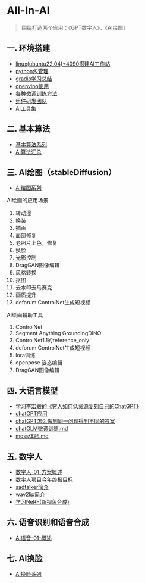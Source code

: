 # All-In-AI
> 围绕打造两个应用：《GPT数字人》，《AI绘图》

## 一. 环境搭建
- [linux(ubuntu22.04)+4090搭建AI工作站](base/linux搭建环境.md)
- [python包管理](base/python包管理.md)
- [gradio学习总结](base/gradio学习总结.md)
- [openvino使用](base/openvino使用.md)
- [各种微调训练方法](base/各种微调训练方法.md)
- [组件研发团队](base/组件研发团队.md)
- [AI工具集](https://ai-bot.cn/)

## 二. 基本算法
- [基本算法系列](基本算法/README.md)
- [AI算法汇总](基本算法/AI算法汇总.md)

## 三. AI绘图（stableDiffusion）
- [AI绘图系列](stableDiffusion/README.md)

AI绘画的应用场景
1. 转动漫
2. 换装
3. 插画
4. 面部修复
5. 老照片上色，修复
6. 换脸
7. 光影控制
8. DragGAN图像编辑
9. 风格转换
10. 抠图
11. 去水印去马赛克
12. 画质提升
13. deforum ControlNet生成短视频

AI绘画辅助工具
1. ControlNet
2. Segment Anything GroundingDINO
2. ControlNet1.1的reference_only
3. deforum ControlNet生成短视频
4. lora训练
5. openpose 姿态编辑
6. DragGAN图像编辑

## 四. 大语言模型
- [学习李宏毅的《穷人如何低资源复刻自己的ChatGPT》](chatGPT/学习李宏毅的《穷人如何低资源复刻自己的ChatGPT》.md)
- [chatGPT应用](chatGPT/chatGPT应用.md)
- [chatGPT怎么做到同一问题得到不同的答案](chatGPT/chatGPT怎么做到同一问题得到不同的答案.md)
- [chatGLM微调训练.md](chatGPT/chatGLM微调训练.md)
- [moss体验.md](chatGPT/moss体验.md)

## 五. 数字人
- [数字人-01-方案概述](数字人/数字人-01-方案概述.md)
- [数字人项目今年终极目标](数字人/目标.md)
- [sadtalker简介](数字人/sadtalker简介.md)
- [wav2lip简介](数字人/wav2lip简介.md)
- [学习NeRF(新视角合成)](https://gitee.com/yangkang2022/nerf-learn)

## 六. 语音识别和语音合成
- [AI语音-01-概述](ASR-TTS/AI语音-01-概述.md)

## 七. AI换脸
- [AI换脸系列](faceSwap/README.md)
